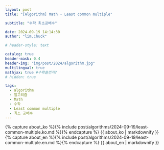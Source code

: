 ```yaml
---
layout: post
title: "[Algorithm] Math - Least common multiple"

subtitle: "수학 최소공배수"

date: 2024-09-19 14:14:30
author: "lim.Chuck"

# header-style: text

catalog: true
header-mask: 0.4
header-img: "img/post/2024/algorithm.jpg"
multilingual: true
mathjax: true #수학쓸껀지?
# hidden: true

tags:
  - algorithm
  - 알고리즘
  - Math
  - 수학
  - Least common multiple
  - 최소 공배수
---
```


<div class="ko post-container">
    {% capture about_ko %}{% include post/algorithms/2024-09-19/least-common-multiple.ko.md %}{% endcapture %}
    {{ about_ko | markdownify }}
</div>
<div class="en post-container">
    {% capture about_en %}{% include post/algorithms/2024-09-19/least-common-multiple.en.md %}{% endcapture %}
    {{ about_en | markdownify }}
</div>
